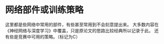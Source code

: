 # 网络部件或训练策略
这里都是些网络中常用的部件，有些甚至常用到不会刻意提出来。
大多数内容在《神经网络与深度学习》中覆盖，只是原论文的思路比较经典所以记录于此。
还有些是竞赛中可用的策略。（标记为C）


